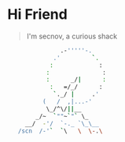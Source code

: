 # Hi Friend

> I'm secnov, a curious shack


```bash
               .-'''''-.
             .'         `.
            :             :
           :               :
           :      _/|      :
            :   =/_/      :
             `._/ |     .'
          (   /  ,|...-'
           \_/^\/||__
        _/~  `""~`"` \_
     __/  -'/  `-._ `\_\__
   /scn  /-'`  `\   \  \-.\
```

